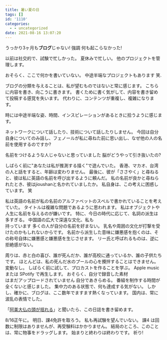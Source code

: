```yaml
---
title: 暑い夏の日
tags: []
id: '1110'
categories:
  - - uncategorized
date: 2021-08-16 13:07:20
---
```


うっかり3ヶ月も**ブログ**じゃない! 強調 何も起こらなかった!

以前は社交的で、試験で忙しかった。 夏休みで忙しい。 他のプロジェクトを管理します。

おそらく、ここで何かを書いていない。 中途半端なプロジェクトもあります 笑.

ブログの分類を与えることは、私が望むものではないと常に感じます。 こちらに内容を書き、向こうに書きます。 書くために書く気がして、内容を書き留めて投稿する感覚を失います。 代わりに、コンテンツが重複し、複雑になります。

時には中途半端な姿、時間、インスピレーションがあるときに拾うように感じます。

ネットワークについて話したり、技術について話したりしません。 今回は自分自身についてのみ話し、フェノールが私に尋ねた前に思い出し、なぜ他の人の名前を使用するのですか?

名前をつけるような人じゃないと思っていました 脳がどうやって引き抜いたの?

しばらく前に"あなたは私が推測する描く"で遊んでいた。 香港、マカオ、台湾の人と話をすると、年齢は変わりません。 最後に、彼が「ささやく」と尋ねると、彼は私に英語の名前を呼び出するように頼んだ。 私の名前が良かと尋ねられたとき、彼はjioushanと名かれていましたか。 私自身は、この考えに困惑しています。 笑

私は英語の名前が私の名前のアルファベットのスペルで書かれていることを考えていた。 タイトルは複雑な問題であるように思われます。 私はオブジェクトや人生に名前を与えるのが嫌いです。 特に、今日の時代に応じて、名詞の派生は多すぎる。 中国語の広大で深遠な文化、私も  
持っています 多くの人が自分の名前を好まない。 乳名や周囲の文化が打撃を受けたのかもしれないからです。 名前から派生した意味に嫌悪感を抱くのは、その称号自体に嫌悪感と嫌悪感を生じさせます。 リー氏と呼ばれるものは、逆に拒絶感がない。

周りは、赤と白の喜び、誰が死んだか、誰が高校に通っているか、誰の子供たちです。 ほとんどは、私の死んだ水のプールの心を攪拌することはできません。 変動なし。 しばらく前に試して、プロカストを作ることを学ぶ。 Apple music または SPotify で再生します。 おそらく、自分で録音した素材  
はまだアップロードされていません 自分であきらめる。 番組を制作する時間が全くないと感じました。 集中力のある状態で、何も達成する気がない。 しかし、確かに、ブログは、ここ数年でますます熱くなっています。 国内は、常に波乱の表情でした。

「[阿美大仏の頭が揺れる](https://www.bilibili.com/video/BV1W7411K7jQ?share_source=copy_web)」と聞いたら、この日誌を書き留めます。

8/16正午に。 明日、課4免許を取ろう。 私も再試験を望んでいない。 課4 は回数に制限はありませんが、再受験料はかかりません。 結局のところ、このことは、常に物事をドラッグします。 始まりと終わりは終わりです。 祈り!